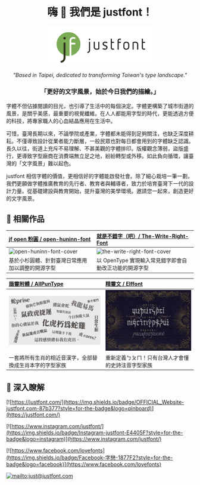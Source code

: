 
<div align="center">

# 嗨 👋  我們是 justfont！


<p align="center">
  <img src="https://raw.githubusercontent.com/justfont/.github/main/image/jf-logo-full-small.jpg" width="300pt">
</p>



*"Based in Taipei, dedicated to transforming Taiwan's type landscape."*

### 「更好的文字風景，始於今日我們的描繪。」

</div>

字體不但佔據閱讀的目光，也引導了生活中的每個決定。字體更構築了城市街道的風景，是關乎美感，最重要的視覺纖維。在人人都能用字型的時代，更能透過方便的科技，將專家職人的心血結晶應用在生活中。

可惜，臺灣長期以來，不論學院或產業，字體都未能得到足夠關注，也缺乏深度耕耘。不僅導致設計從業者能力斷層，一般民眾也對每日都會用到的字體缺乏認識。長久以往，街道上充斥不易理解、不甚美觀的字體排印。版權觀念薄弱，盜版盛行，更導致字型廠商在消費端無立足之地，紛紛轉型或外移。如此負向循環，讓臺灣的「文字風景」難以起色。

justfont 相信字體的價值，更相信好的字體能啟發社會。除了細心栽培一筆一劃，我們更願做字體推廣教育的先行者、教育者與輔導者，致力於培育臺灣下一代的設計力量。從基礎建設與教育開始，提升臺灣的美學環境。邀請您一起來，創造更好的文字風景。

## 📌 相關作品

|[jf open 粉圓 / open-huninn-font](https://github.com/justfont/open-huninn-font)|[就是不錯字（吧）/ The-Write-Right-Font](https://github.com/justfont/The-Write-Right-Font)|
|:--|:--|
| <img src="https://raw.githubusercontent.com/justfont/open-huninn-font/master/image/jf-open-huninn-banner.png" alt="open-huninn-font-cover" width="400pt">| <img src="https://raw.githubusercontent.com/justfont/The-Write-Right-Font/main/image/cover.jpg" alt="the-write-right-font-cover" width="400pt"> |
|<div alignment="text-align">基於小杉圓體、針對臺灣日常應用加以調整的開源字型</div>|以 OpenType 實現輸入常見錯字即會自動改正功能的開源字型|


|[諧靈附體 / AllPunType](https://github.com/justfont/AllPunType)|[精靈文 / Elffont](https://github.com/justfont/Elffont)|
|:--|:--|
| <img src="https://raw.githubusercontent.com/justfont/.github/main/image/AllPunType-image.png" alt="allpuntype-cover" width="400pt">| <img src="https://github.com/justfont/Elffont/raw/main/assets/elffont-cover.jpg" alt="elffont-cover" width="400pt">|  
|一套將所有生肖的相近音漢字，全部替換成生肖本字的字型家族|重新定義ㄅㄆㄇ！只有台灣人才會懂的史詩注音字型家族|

## 📎 深入瞭解

[![https://justfont.com/](https://img.shields.io/badge/OFFICIAL_Website-justfont.com-87b377?style=for-the-badge&logo=pinboard)](https://justfont.com/)

[![https://www.instagram.com/justfont/](https://img.shields.io/badge/Instagram-justfont-E4405F?style=for-the-badge&logo=instagram)](https://www.instagram.com/justfont/) 

[![https://www.facebook.com/lovefonts](https://img.shields.io/badge/Facebook-字戀-1877F2?style=for-the-badge&logo=facebook)](https://www.facebook.com/lovefonts)


[![mailto:just@justfont.com](https://img.shields.io/badge/CONTACT_Mail-just@justfont.com-FFE01B?style=for-the-badge&logo=maildotru)](mailto:just@justfont.com)




